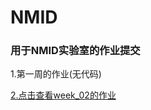 # NMID
### 用于NMID实验室的作业提交

1.第一周的作业(无代码)

[2.点击查看week_02的作业](https://github.com/dengjiawen8955/NMID/tree/master/week_02)
